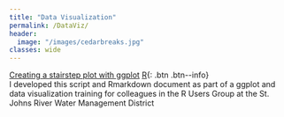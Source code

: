 ```yaml
---
title: "Data Visualization"
permalink: /DataViz/
header:
  image: "/images/cedarbreaks.jpg"
classes: wide
---
```



[Creating a stairstep plot with ggplot](https://mguyette.github.io/ggplot_monthlyrain/) [R](/Languages#r){: .btn .btn--info}  
I developed this script and Rmarkdown document as part of a ggplot and data visualization training for colleagues in the R Users Group at the St. Johns River Water Management District

